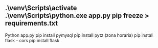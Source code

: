 .\venv\Scripts\activate
.\venv\Scripts\python.exe app.py
pip freeze > requirements.txt
----------------------------
Python app.py
pip install pymysql
pip install pytz (zona horaria)
pip install flask - cors
pip install flask
